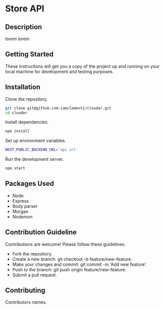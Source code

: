 # Store API

## Description
lorem lorem

## Getting Started
These instructions will get you a copy of the project up and running on your local machine for development and testing purposes.



## Installation 
Clone the repository.
```bash
git clone git@github.com:iamclement1/clouder.git
cd clouder
```

Install dependencies.
```bash
npm install
```

Set up environment variables.
```bash
NEXT_PUBLIC_BACKEND_URL='api url'
```

Run the development server.
```bash
npm start
```

## Packages Used
- Node
- Express
- Body parser
- Morgan
- Nodemon

## Contribution Guideline
Contributions are welcome! Please follow these guidelines:

-  Fork the repository.
-  Create a new branch: git checkout -b feature/new-feature.
-  Make your changes and commit: git commit -m 'Add new feature'.
-  Push to the branch: git push origin feature/new-feature.
-  Submit a pull request.

## Contributing
Contributors names.

